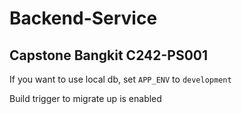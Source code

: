 # Backend-Service
## Capstone Bangkit C242-PS001

If you want to use local db, set `APP_ENV` to `development`

Build trigger to migrate up is enabled